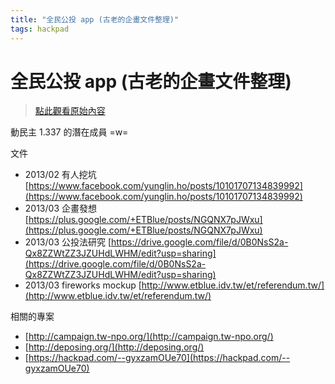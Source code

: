```yaml
---
title: "全民公投 app (古老的企畫文件整理)"
tags: hackpad
---
```


# 全民公投 app (古老的企畫文件整理)

> [點此觀看原始內容](https://g0v.hackpad.tw/cbeSqmtPCjX)

動民主 1.337 的潛在成員 =w=

文件
- 2013/02 有人挖坑 [https://www.facebook.com/yunglin.ho/posts/10101707134839992](https://www.facebook.com/yunglin.ho/posts/10101707134839992)
- 2013/03 企畫發想 [https://plus.google.com/+ETBlue/posts/NGQNX7pJWxu](https://plus.google.com/+ETBlue/posts/NGQNX7pJWxu)
- 2013/03 公投法研究 [https://drive.google.com/file/d/0B0NsS2a-Qx8ZZWtZZ3JZUHdLWHM/edit?usp=sharing](https://drive.google.com/file/d/0B0NsS2a-Qx8ZZWtZZ3JZUHdLWHM/edit?usp=sharing)
- 2013/03 fireworks mockup [http://www.etblue.idv.tw/et/referendum.tw/](http://www.etblue.idv.tw/et/referendum.tw/)

相關的專案
- [http://campaign.tw-npo.org/](http://campaign.tw-npo.org/)
- [http://deposing.org/](http://deposing.org/)
- [https://hackpad.com/--gyxzamOUe70](https://hackpad.com/--gyxzamOUe70)


